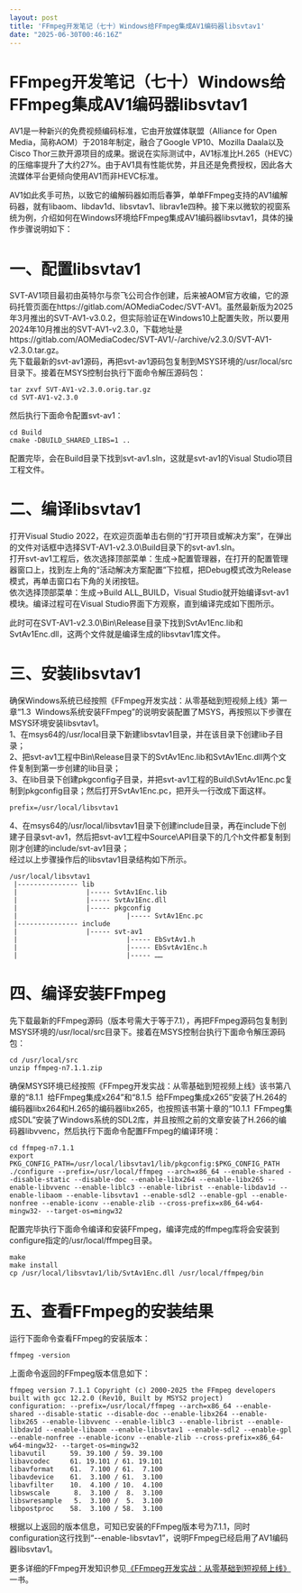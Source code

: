 ```yaml
---
layout: post
title: 'FFmpeg开发笔记（七十）Windows给FFmpeg集成AV1编码器libsvtav1'
date: "2025-06-30T00:46:16Z"
---
```

FFmpeg开发笔记（七十）Windows给FFmpeg集成AV1编码器libsvtav1
=============================================

​AV1是一种新兴的免费视频编码标准，它由开放媒体联盟（Alliance for Open Media，简称AOM）于2018年制定，融合了Google VP10、Mozilla Daala以及Cisco Thor三款开源项目的成果。据说在实际测试中，AV1标准比H.265（HEVC）的压缩率提升了大约27%。由于AV1具有性能优势，并且还是免费授权，因此各大流媒体平台更倾向使用AV1而非HEVC标准。

AV1如此炙手可热，以致它的编解码器如雨后春笋，单单FFmpeg支持的AV1编解码器，就有libaom、libdav1d、libsvtav1、librav1e四种。接下来以微软的视窗系统为例，介绍如何在Windows环境给FFmpeg集成AV1编码器libsvtav1，具体的操作步骤说明如下：

一、配置libsvtav1
=============

SVT-AV1项目最初由英特尔与奈飞公司合作创建，后来被AOM官方收编，它的源码托管页面在https://gitlab.com/AOMediaCodec/SVT-AV1。虽然最新版为2025年3月推出的SVT-AV1-v3.0.2，但实际验证在Windows10上配置失败，所以要用2024年10月推出的SVT-AV1-v2.3.0，下载地址是https://gitlab.com/AOMediaCodec/SVT-AV1/-/archive/v2.3.0/SVT-AV1-v2.3.0.tar.gz。  
先下载最新的svt-av1源码，再把svt-av1源码包复制到MSYS环境的/usr/local/src目录下。接着在MSYS控制台执行下面命令解压源码包：

    tar zxvf SVT-AV1-v2.3.0.orig.tar.gz
    cd SVT-AV1-v2.3.0

然后执行下面命令配置svt-av1：

    cd Build
    cmake -DBUILD_SHARED_LIBS=1 ..

配置完毕，会在Build目录下找到svt-av1.sln，这就是svt-av1的Visual Studio项目工程文件。

二、编译libsvtav1
=============

打开Visual Studio 2022，在欢迎页面单击右侧的“打开项目或解决方案”，在弹出的文件对话框中选择SVT-AV1-v2.3.0\\Build目录下的svt-av1.sln。  
打开svt-av1工程后，依次选择顶部菜单：生成→配置管理器，在打开的配置管理器窗口上，找到左上角的“活动解决方案配置”下拉框，把Debug模式改为Release模式，再单击窗口右下角的关闭按钮。  
依次选择顶部菜单：生成→Build ALL\_BUILD，Visual Studio就开始编译svt-av1模块。编译过程可在Visual Studio界面下方观察，直到编译完成如下图所示。

此时可在SVT-AV1-v2.3.0\\Bin\\Release目录下找到SvtAv1Enc.lib和SvtAv1Enc.dll，这两个文件就是编译生成的libsvtav1库文件。

三、安装libsvtav1
=============

确保Windows系统已经按照《FFmpeg开发实战：从零基础到短视频上线》第一章“1.3  Windows系统安装FFmpeg”的说明安装配置了MSYS，再按照以下步骤在MSYS环境安装libsvtav1。  
1、在msys64的/usr/local目录下新建libsvtav1目录，并在该目录下创建lib子目录；  
2、把svt-av1工程中Bin\\Release目录下的SvtAv1Enc.lib和SvtAv1Enc.dll两个文件复制到第一步创建的lib目录；  
3、在lib目录下创建pkgconfig子目录，并把svt-av1工程的Build\\SvtAv1Enc.pc复制到pkgconfig目录；然后打开SvtAv1Enc.pc，把开头一行改成下面这样。

    prefix=/usr/local/libsvtav1

4、在msys64的/usr/local/libsvtav1目录下创建include目录，再在include下创建子目录svt-av1，然后把svt-av1工程中Source\\API目录下的几个h文件都复制到刚才创建的include/svt-av1目录；  
经过以上步骤操作后的libsvtav1目录结构如下所示。

    /usr/local/libsvtav1
     |--------------- lib
     |                 |----- SvtAv1Enc.lib
     |                 |----- SvtAv1Enc.dll
     |                 |----- pkgconfig
     |                           |----- SvtAv1Enc.pc
     |--------------- include
     |                 |----- svt-av1
     |                           |----- EbSvtAv1.h
     |                           |----- EbSvtAv1Enc.h
     |                           |----- ……

四、编译安装FFmpeg
============

先下载最新的FFmpeg源码（版本号需大于等于7.1），再把FFmpeg源码包复制到MSYS环境的/usr/local/src目录下。接着在MSYS控制台执行下面命令解压源码包：

    cd /usr/local/src
    unzip ffmpeg-n7.1.1.zip

确保MSYS环境已经按照《FFmpeg开发实战：从零基础到短视频上线》该书第八章的“8.1.1  给FFmpeg集成x264”和“8.1.5  给FFmpeg集成x265”安装了H.264的编码器libx264和H.265的编码器libx265，也按照该书第十章的“10.1.1  FFmpeg集成SDL”安装了Windows系统的SDL2库，并且按照之前的文章安装了H.266的编码器libvvenc，然后执行下面命令配置FFmpeg的编译环境：

    cd ffmpeg-n7.1.1
    export PKG_CONFIG_PATH=/usr/local/libsvtav1/lib/pkgconfig:$PKG_CONFIG_PATH
    ./configure --prefix=/usr/local/ffmpeg --arch=x86_64 --enable-shared --disable-static --disable-doc --enable-libx264 --enable-libx265 --enable-libvvenc --enable-liblc3 --enable-librist --enable-libdav1d --enable-libaom --enable-libsvtav1 --enable-sdl2 --enable-gpl --enable-nonfree --enable-iconv --enable-zlib --cross-prefix=x86_64-w64-mingw32- --target-os=mingw32

配置完毕执行下面命令编译和安装FFmpeg，编译完成的ffmpeg库将会安装到configure指定的/usr/local/ffmpeg目录。

    make
    make install
    cp /usr/local/libsvtav1/lib/SvtAv1Enc.dll /usr/local/ffmpeg/bin

五、查看FFmpeg的安装结果
===============

运行下面命令查看FFmpeg的安装版本：

    ffmpeg -version

上面命令返回的FFmpeg版本信息如下：

    ffmpeg version 7.1.1 Copyright (c) 2000-2025 the FFmpeg developers
    built with gcc 12.2.0 (Rev10, Built by MSYS2 project)
    configuration: --prefix=/usr/local/ffmpeg --arch=x86_64 --enable-shared --disable-static --disable-doc --enable-libx264 --enable-libx265 --enable-libvvenc --enable-liblc3 --enable-librist --enable-libdav1d --enable-libaom --enable-libsvtav1 --enable-sdl2 --enable-gpl --enable-nonfree --enable-iconv --enable-zlib --cross-prefix=x86_64-w64-mingw32- --target-os=mingw32
    libavutil      59. 39.100 / 59. 39.100
    libavcodec     61. 19.101 / 61. 19.101
    libavformat    61.  7.100 / 61.  7.100
    libavdevice    61.  3.100 / 61.  3.100
    libavfilter    10.  4.100 / 10.  4.100
    libswscale      8.  3.100 /  8.  3.100
    libswresample   5.  3.100 /  5.  3.100
    libpostproc    58.  3.100 / 58.  3.100

根据以上返回的版本信息，可知已安装的FFmpeg版本号为7.1.1，同时configuration这行找到“--enable-libsvtav1”，说明FFmpeg已经启用了AV1编码器libsvtav1。

更多详细的FFmpeg开发知识参见[《FFmpeg开发实战：从零基础到短视频上线》](https://item.jd.com/14020415.html "《FFmpeg开发实战：从零基础到短视频上线》")一书。